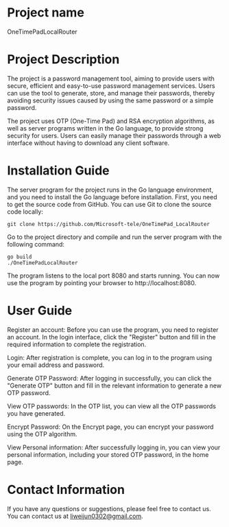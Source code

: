 # Project name

OneTimePadLocalRouter
# Project Description

The project is a password management tool, aiming to provide users with secure, efficient and easy-to-use password management services. Users can use the tool to generate, store, and manage their passwords, thereby avoiding security issues caused by using the same password or a simple password.

The project uses OTP (One-Time Pad) and RSA encryption algorithms, as well as server programs written in the Go language, to provide strong security for users. Users can easily manage their passwords through a web interface without having to download any client software.
# Installation Guide

The server program for the project runs in the Go language environment, and you need to install the Go language before installation.
First, you need to get the source code from GitHub. You can use Git to clone the source code locally:

```
git clone https://github.com/Microsoft-tele/OneTimePad_LocalRouter
```

Go to the project directory and compile and run the server program with the following command:
```
go build
./OneTimePadLocalRouter
```

The program listens to the local port 8080 and starts running. You can now use the program by pointing your browser to http://localhost:8080.

# User Guide

Register an account: Before you can use the program, you need to register an account. In the login interface, click the "Register" button and fill in the required information to complete the registration.

Login: After registration is complete, you can log in to the program using your email address and password.

Generate OTP Password: After logging in successfully, you can click the "Generate OTP" button and fill in the relevant information to generate a new OTP password.

View OTP passwords: In the OTP list, you can view all the OTP passwords you have generated.

Encrypt Password: On the Encrypt page, you can encrypt your password using the OTP algorithm.

View Personal information: After successfully logging in, you can view your personal information, including your stored OTP password, in the home page.

# Contact Information

If you have any questions or suggestions, please feel free to contact us. You can contact us at liweijun0302@gmail.com.
